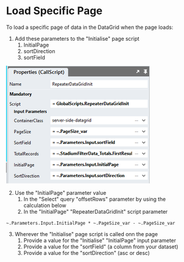 # Load Specific Page

To load a specific page of data in the DataGrid when the page loads:

1. Add these parameters to the "Initialise" page script
   1. InitialPage
   2. sortDirection
   3. sortField

![](images/InitialiseScriptParameters.png)

2. Use the "InitialPage" parameter value
   1. In the "Select" query "offsetRows" parameter by using the calculation below
   2. In the "InitialPage" "RepeaterDataGridInit" script parameter

```code
~.Parameters.Input.InitialPage * ~.PageSize_var - ~.PageSize_var
```

3. Wherever the "Initialise" page script is called onn the page
   1. Provide a value for the "Initialise" "InitialPage" input parameter 
   2. Provide a value for the "sortField" (a column from your dataset)
   3. Provide a value for the "sortDirection" (asc or desc)

